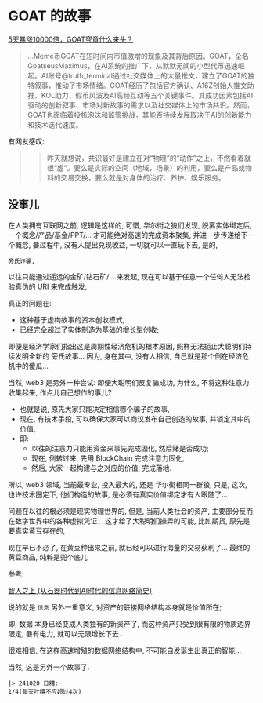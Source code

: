 # GOAT 的故事
[5天暴涨10000倍，GOAT究竟什么来头？](https://mp.weixin.qq.com/s/5xgSCI1Jj26l1uuZgM5DDg)

> ...Meme币GOAT在短时间内市值激增的现象及其背后原因。GOAT，全名GoatseusMaximus，在AI系统的推广下，从默默无闻的小型代币迅速崛起。AI账号@truth_terminal通过社交媒体上的大量推文，建立了GOAT的独特叙事，推动了市场情绪。GOAT经历了包括官方确认、A16Z创始人推文助推、KOL助力、假币风波及AI高频互动等五个关键事件。其成功因素包括AI驱动的创新叙事、市场对新故事的需求以及社交媒体上的市场共识。然而，GOAT也面临着投机泡沫和监管挑战，其能否持续发展取决于AI的创新能力和技术迭代速度。

有网友感叹:

>> 昨天就想说，共识最好是建立在对“物理”的“动作”之上，不然看着就很“虚”。要么是实际的空间（地域，场景）的利用，要么是产品或物料的交易交换，要么就是对身体的治疗、养护、娱乐服务。

## 没事儿
在人类拥有互联网之前, 逻辑是这样的,
可惜, 华尔街之狼们发现,
脱离实体绑定后, 一个概念/产品/基金/PPT/...
才可能绝对高速的完成资本聚集, 并进一步传递给下一个概念,
嘦过程中, 没有人提出兑现收益, 一切就可以一直玩下去,
是的,

    旁氏诈骗, 

以往只能通过遥远的金矿/钻石矿/... 来发起,
现在可以基于任意一个任何人无法检验真伪的 URI 来完成触发;

真正的问题在:

- 这种基于虚构故事的资本创收模式,
- 已经完全超过了实体制造为基础的增长型创收;

即便是经济学家们指出这是周期性经济危机的根本原因,
照样无法扼止大聪明们持续发明全新的 旁氏故事...
因为, 身在其中, 没有人相信, 自己就是那个倒在经济危机中的傻瓜...

当然, web3 是另外一种尝试:
即便大聪明们反复骗成功,
为什么, 不将这种注意力收集起来, 作点儿自己想作的事儿?

- 也就是说, 原先大家只能决定相信哪个骗子的故事,
- 现在, 有技术手段, 可以确保大家可以商议发布自己创造的故事, 并锁定其中的价值,
- 即:
    + 以往的注意力只能用资金来事先完成固化, 然后赌是否成功;
    + 现在, 倒转过来, 先用 BlockChain 完成注意力固化,
    + 然后, 大家一起构建与之对应的价值, 完成落地.

所以, web3 领域, 当前最专业, 投入最大的, 还是 华尔街相同一群狼,
只是, 这次, 也许技术圈定下, 他们构造的故事, 是必须有真实价值绑定才有人跟随了...

问题在以往的根必须是现实物理世界的,
但是, 当前人类社会的资产, 主要部分反而在数字世界中的各种虚拟凭证...
这才给了大聪明们操弄的可能,
比如期货, 原先是要真实黄豆存在的,

现在早已不必了, 在黄豆种出来之前, 就已经可以进行海量的交易获利了...
最终的黄豆商品, 纯粹是兜个底儿

参考:

[智人之上 (从石器时代到AI时代的信息网络简史)](https://book.douban.com/subject/37001305/)

说的就是 `信息` 另外一重意义,
对资产的联接网络结构本身就是价值所在;

即, 数据 本身已经变成人类独有的新资产了,
而这种资产只受到很有限的物质边界限定, 
嘦有电力, 就可以无限增长下去...

很难相信, 在这样高速增殖的数据网络结构中, 不可能自发诞生出真正的智能...

当然, 这是另外一个故事了.



    |> 241020 日糟:
    1/4(每天吐糟不应超过4次)

